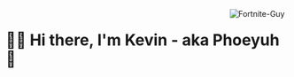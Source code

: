 
<img align="right" alt="Fortnite-Guy" src="https://i.kym-cdn.com/photos/images/original/001/857/748/54e.jpg">







# 🏄‍♂️ Hi there, I'm Kevin - aka Phoeyuh 👋 

